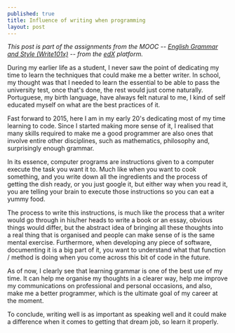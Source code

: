 ```yaml
---
published: true
title: Influence of writing when programming
layout: post
---
```

*This post is part of the assignments from the MOOC -- [English Grammar and Style (Write101x)](https://www.edx.org/course/english-grammar-style-uqx-write101x-0) -- from the [edX](https://www.edx.org) platform.*

During my earlier life as a student, I never saw the point of dedicating my time to learn the techniques that could make me a better writer. In school, my thought was that I needed to learn the essential to be able to pass the university test, once that's done, the rest would just come naturally. Portuguese, my birth language, have always felt natural to me, I kind of self educated myself on what are the best practices of it.

Fast forward to 2015, here I am in my early 20's dedicating most of my time learning to code. Since I started making more sense of it, I realised that many skills required to make me a good programmer are also ones that involve entire other disciplines, such as mathematics, philosophy and, surprisingly enough grammar.

In its essence, computer programs are instructions given to a computer execute the task you want it to. Much like when you want to cook something, and you write down all the ingredients and the process of getting the dish ready, or you just google it, but either way when you read it, you are telling your brain to execute those instructions so you can eat a yummy food. 

The process to write this instructions, is much like the process that a writer would go through in his/her heads to write a book or an essay, obvious things would differ, but the abstract idea of bringing all these thoughts into a real thing that is organised and people can make sense of is the same mental exercise. Furthermore, when developing any piece of software, documenting it is a big part of it, you want to understand what that function / method is doing when you come across this bit of code in the future.

As of now, I clearly see that learning grammar is one of the best use of my time. It can help me organise my thoughts in a clearer way, help me improve my communications on professional and personal occasions, and also, make me a better programmer, which is the ultimate goal of my career at the moment. 

To conclude, writing well is as important as speaking well and it could make a difference when it comes to getting that dream job, so learn it properly.